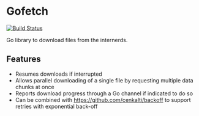 # Gofetch
[![Build Status](https://travis-ci.org/c4milo/gofetch.svg?branch=master)](https://travis-ci.org/c4milo/gofetch)

Go library to download files from the internerds.

## Features
* Resumes downloads if interrupted
* Allows parallel downloading of a single file by requesting multiple data chunks at once
* Reports download progress through a Go channel if indicated to do so
* Can be combined with https://github.com/cenkalti/backoff to support retries with exponential back-off

